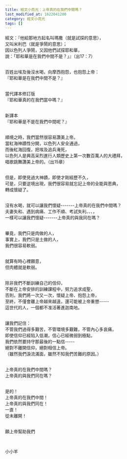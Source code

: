 ```yaml
---
title: 經文小亮光：上帝真的在我們中間嗎？
last_modified_at: 1622041200
category: 經文小亮光
tags: []
---
```


<p>經文：『他給那地方起名叫瑪撒（就是試探的意思），<br>
又叫米利巴（就是爭鬧的意思）；<br>
因以色列人爭鬧，又因他們試探耶和華，<br>
說：「耶和華是在我們中間不是？」』（出17：7）</p>

<p><br>
百姓出埃及後沒水喝，向摩西抱怨，也抱怨上帝：<br>
『耶和華是在我們中間不是？』</p>

<p><br>
當代譯本修訂版<br>
『耶和華真的在我們當中嗎？』</p>

<p><br>
新譯本<br>
『耶和華是不是在我們中間呢？』</p>

<p><br>
順境之時，我們當然很容易讚美上帝。<br>
當紅海神蹟性分開，以色列人安全通過，<br>
而後紅海回復，把埃及追兵淹死，<br>
以色列人是興高采烈進行人類歷史上第一次數百萬人的大禮拜，<br>
唱歌跳舞讚美上帝的。（出15章）</p>

<p><br>
但是，即使見過大神蹟，即使才剛經歷不久，<br>
可是，只要逆境出現，我們很容易就忘記上帝的全能與恩典，<br>
轉成懷疑了。</p>

<p><br>
沒有水喝，就可以讓我們懷疑-------上帝真的在我們中間嗎？<br>
夫妻失和、遇到病痛、工作不順、考試失利、、、，<br>
一樣可以讓我們懷疑-------上帝真的與我同在嗎？</p>

<p><br>
畢竟，我們只是肉做的人，<br>
事實上，我們只是土做的人，<br>
我們很容易軟弱。</p>

<p><br>
就算有時心裡願意，<br>
但肉體就是軟弱。</p>

<p><br>
除非我們不斷訓練自己的信仰，<br>
不斷在上帝安排的訓練課程中，努力追求成聖，<br>
否則，我們將一次又一次，懷疑上帝、抱怨上帝，<br>
至終，不僅會離上帝越來越遠，還可能被上帝重懲-----<br>
這世代的人，一個都不准活著進迦南地。</p>

<p><br>
讓我們記住：<br>
不管我們過得多艱苦，不管環境多艱難，不管內心多哀痛，<br>
即使信仰已經陷入低潮，信心已經微弱到極點，<br>
我們依然要持守那最後的一點信-----<br>
絕對不離開信仰，絕對相信上帝。<br>
（雖然我們淚流滿面，雖然不知我們苦難的原因。）</p>

<p><br>
上帝真的在我們中間嗎？<br>
上帝真的與我們同在嗎？</p>

<p><br>
是的！<br>
上帝真的在我們中間！<br>
上帝真的與我們同在！<br>
一直！<br>
從未離開！</p>

<p><br>
願上帝幫助我們</p>

<p>&nbsp;</p>

<p>小小羊</p>

